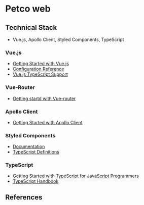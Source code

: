 # Petco web

## Technical Stack

- Vue.js, Apollo Client, Styled Components, TypeScript

### Vue.js

- [Getting Started with Vue.js](https://vuejs.org/v2/guide/#Getting-Started)
- [Configuration Reference](https://cli.vuejs.org/config/)
- [Vue.js TypeScript Support](https://v3.vuejs.org/guide/typescript-support.html#official-declaration-in-npm-packages)

### Vue-Router

- [Getting startd with Vue-router](https://router.vuejs.org/guide/)

### Apollo Client

- [Getting Started with Apollo Client](https://www.apollographql.com/docs/react/get-started/)

### Styled Components

- [Documentation](https://styled-components.com/docs)
- [TypeScript Definitions](https://styled-components.com/docs/api#typescript)

### TypeScript

- [Getting Started with TypeScript for JavaScript Programmers](<[andbook/typescript-in-5-minutes.html](https://www.typescriptlang.org/docs/handbook/typescript-in-5-minutes.html)>)
- [TypeScript Handbook](https://www.typescriptlang.org/docs/handbook/intro.html)

## References
